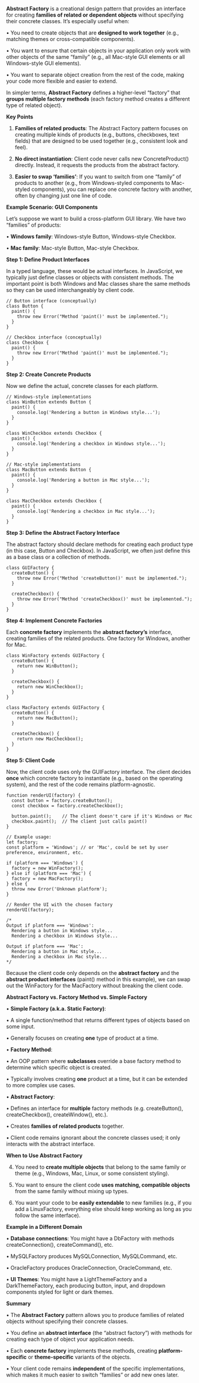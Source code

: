 **Abstract Factory** is a creational design pattern that provides an interface for creating **families of related or dependent objects** without specifying their concrete classes. It’s especially useful when:

• You need to create objects that are **designed to work together** (e.g., matching themes or cross-compatible components).

• You want to ensure that certain objects in your application only work with other objects of the same “family” (e.g., all Mac-style GUI elements or all Windows-style GUI elements).

• You want to separate object creation from the rest of the code, making your code more flexible and easier to extend.

  
In simpler terms, **Abstract Factory** defines a higher-level “factory” that **groups multiple factory methods** (each factory method creates a different type of related object).

**Key Points**

1. **Families of related products**: The Abstract Factory pattern focuses on creating multiple kinds of products (e.g., buttons, checkboxes, text fields) that are designed to be used together (e.g., consistent look and feel).

2. **No direct instantiation**: Client code never calls new ConcreteProduct() directly. Instead, it requests the products from the abstract factory.

3. **Easier to swap ‘families’**: If you want to switch from one “family” of products to another (e.g., from Windows-styled components to Mac-styled components), you can replace one concrete factory with another, often by changing just one line of code.

**Example Scenario: GUI Components**

Let’s suppose we want to build a cross-platform GUI library. We have two “families” of products:

• **Windows family**: Windows-style Button, Windows-style Checkbox.

• **Mac family**: Mac-style Button, Mac-style Checkbox.

  

**Step 1: Define Product Interfaces**
  
In a typed language, these would be actual interfaces. In JavaScript, we typically just define classes or objects with consistent methods. The important point is both Windows and Mac classes share the same methods so they can be used interchangeably by client code.

```
// Button interface (conceptually)
class Button {
  paint() {
    throw new Error("Method 'paint()' must be implemented.");
  }
}

// Checkbox interface (conceptually)
class Checkbox {
  paint() {
    throw new Error("Method 'paint()' must be implemented.");
  }
}
```

**Step 2: Create Concrete Products**


Now we define the actual, concrete classes for each platform.

```
// Windows-style implementations
class WinButton extends Button {
  paint() {
    console.log('Rendering a button in Windows style...');
  }
}

class WinCheckbox extends Checkbox {
  paint() {
    console.log('Rendering a checkbox in Windows style...');
  }
}

// Mac-style implementations
class MacButton extends Button {
  paint() {
    console.log('Rendering a button in Mac style...');
  }
}

class MacCheckbox extends Checkbox {
  paint() {
    console.log('Rendering a checkbox in Mac style...');
  }
}
```

**Step 3: Define the Abstract Factory Interface**

The abstract factory should declare methods for creating each product type (in this case, Button and Checkbox). In JavaScript, we often just define this as a base class or a collection of methods.

```
class GUIFactory {
  createButton() {
    throw new Error("Method 'createButton()' must be implemented.");
  }

  createCheckbox() {
    throw new Error("Method 'createCheckbox()' must be implemented.");
  }
}
```

**Step 4: Implement Concrete Factories**


Each **concrete factory** implements the **abstract factory’s** interface, creating families of the related products. One factory for Windows, another for Mac.

```
class WinFactory extends GUIFactory {
  createButton() {
    return new WinButton();
  }

  createCheckbox() {
    return new WinCheckbox();
  }
}

class MacFactory extends GUIFactory {
  createButton() {
    return new MacButton();
  }

  createCheckbox() {
    return new MacCheckbox();
  }
}
```

**Step 5: Client Code**

Now, the client code uses only the GUIFactory interface. The client decides **once** which concrete factory to instantiate (e.g., based on the operating system), and the rest of the code remains platform-agnostic.

```
function renderUI(factory) {
  const button = factory.createButton();
  const checkbox = factory.createCheckbox();

  button.paint();    // The client doesn't care if it's Windows or Mac
  checkbox.paint();  // The client just calls paint()
}

// Example usage:
let factory;
const platform = 'Windows'; // or 'Mac', could be set by user preference, environment, etc.

if (platform === 'Windows') {
  factory = new WinFactory();
} else if (platform === 'Mac') {
  factory = new MacFactory();
} else {
  throw new Error('Unknown platform');
}

// Render the UI with the chosen factory
renderUI(factory);

/*
Output if platform === 'Windows':
  Rendering a button in Windows style...
  Rendering a checkbox in Windows style...

Output if platform === 'Mac':
  Rendering a button in Mac style...
  Rendering a checkbox in Mac style...
*/
```

Because the client code only depends on the **abstract factory** and the **abstract product interfaces** (paint() method in this example), we can swap out the WinFactory for the MacFactory without breaking the client code.

**Abstract Factory vs. Factory Method vs. Simple Factory**

• **Simple Factory (a.k.a. Static Factory)**:

• A single function/method that returns different types of objects based on some input.

• Generally focuses on creating **one** type of product at a time.

• **Factory Method**:

• An OOP pattern where **subclasses** override a base factory method to determine which specific object is created.

• Typically involves creating **one** product at a time, but it can be extended to more complex use cases.

• **Abstract Factory**:

• Defines an interface for **multiple** factory methods (e.g. createButton(), createCheckbox(), createWindow(), etc.).

• Creates **families of related products** together.

• Client code remains ignorant about the concrete classes used; it only interacts with the abstract interface.

**When to Use Abstract Factory**

4. You need to **create multiple objects** that belong to the same family or theme (e.g., Windows, Mac, Linux, or some consistent styling).

5. You want to ensure the client code **uses matching, compatible objects** from the same family without mixing up types.

6. You want your code to be **easily extendable** to new families (e.g., if you add a LinuxFactory, everything else should keep working as long as you follow the same interface).

**Example in a Different Domain**

• **Database connections**: You might have a DbFactory with methods createConnection(), createCommand(), etc.

• MySQLFactory produces MySQLConnection, MySQLCommand, etc.

• OracleFactory produces OracleConnection, OracleCommand, etc.

• **UI Themes**: You might have a LightThemeFactory and a DarkThemeFactory, each producing button, input, and dropdown components styled for light or dark themes.

**Summary**

• The **Abstract Factory** pattern allows you to produce families of related objects without specifying their concrete classes.

• You define an **abstract interface** (the “abstract factory”) with methods for creating each type of object your application needs.

• Each **concrete factory** implements these methods, creating **platform-specific** or **theme-specific** variants of the objects.

• Your client code remains **independent** of the specific implementations, which makes it much easier to switch “families” or add new ones later.
